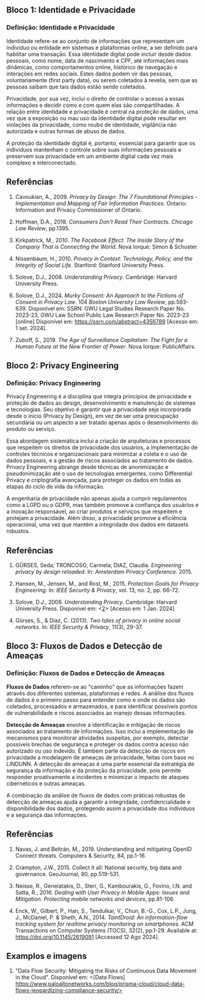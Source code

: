 ## Bloco 1: Identidade e Privacidade
### Definição: Identidade e Privacidade

Identidade refere-se ao conjunto de informações que representam um indivíduo ou entidade em sistemas e plataformas online, a ser definido para habilitar uma transação. Essa identidade digital pode incluir desde dados pessoais, como nome, data de nascimento e CPF, até informações mais dinâmicas, como comportamentos online, histórico de navegação e interações em redes sociais. Estes dados podem vir das pessoas, voluntariamente (first party data), ou serem coletados à revelia, sem que as pessoas saibam que tais dados estão sendo coletados.

Privacidade, por sua vez, inclui o direito de controlar o acesso a essas informações e decidir como e com quem elas são compartilhadas. A relação entre identidade e privacidade é central na proteção de dados, uma vez que a exposição ou mau uso da identidade digital pode resultar em violações da privacidade, como roubo de identidade, vigilância não autorizada e outras formas de abuso de dados.

A proteção da identidade digital é, portanto, essencial para garantir que os indivíduos mantenham o controle sobre suas informações pessoais e preservem sua privacidade em um ambiente digital cada vez mais complexo e interconectado.


## Referências

1. Cavoukian, A., 2009. *Privacy by Design: The 7 Foundational Principles - Implementation and Mapping of Fair Information Practices*. Ontario: Information and Privacy Commissioner of Ontario.

2. Hoffman, D.A., 2018. *Consumers Don't Read Their Contracts*. *Chicago Law Review*, pp.1395.

3. Kirkpatrick, M., 2010. *The Facebook Effect: The Inside Story of the Company That is Connecting the World*. Nova Iorque: Simon & Schuster.

4. Nissenbaum, H., 2010. *Privacy in Context: Technology, Policy, and the Integrity of Social Life*. Stanford: Stanford University Press.

5. Solove, D.J., 2008. *Understanding Privacy*. Cambridge: Harvard University Press.

6. Solove, D.J., 2024. *Murky Consent: An Approach to the Fictions of Consent in Privacy Law*. 104 *Boston University Law Review*, pp.593-639. Disponível em: SSRN: GWU Legal Studies Research Paper No. 2023-23, GWU Law School Public Law Research Paper No. 2023-23 [online] Disponível em: <https://ssrn.com/abstract=4356789> [Acesso em: 1 set. 2024].

7. Zuboff, S., 2019. *The Age of Surveillance Capitalism: The Fight for a Human Future at the New Frontier of Power*. Nova Iorque: PublicAffairs.


## Bloco 2: Privacy Engineering
### Definição: Privacy Engineering

Privacy Engineering é a disciplina que integra princípios de privacidade e proteção de dados ao design, desenvolvimento e manutenção de sistemas e tecnologias. Seu objetivo é garantir que a privacidade seja incorporada desde o início (Privacy by Design), em vez de ser uma preocupação secundária ou um aspecto a ser tratado apenas após o desenvolvimento do produto ou serviço.

Essa abordagem sistemática inclui a criação de arquiteturas e processos que respeitem os direitos de privacidade dos usuários, a implementação de controles técnicos e organizacionais para minimizar a coleta e o uso de dados pessoais, e a gestão de riscos associados ao tratamento de dados. Privacy Engineering abrange desde técnicas de anonimização e pseudonimização até o uso de tecnologias emergentes, como Differential Privacy e criptografia avançada, para proteger os dados em todas as etapas do ciclo de vida da informação.

A engenharia de privacidade não apenas ajuda a cumprir regulamentos como a LGPD ou o GDPR, mas também promove a confiança dos usuários e a inovação responsável, ao criar produtos e serviços que respeitem e protejam a privacidade. Além disso, a privacidade promove a eficiência operacional, uma vez que mantém a integridade dos dados em datasets robustos. 

## Referências

1. GÜRSES, Seda; TRONCOSO, Carmela; DIAZ, Claudia. *Engineering privacy by design reloaded*. In: *Amsterdam Privacy Conference*. 2015.

2. Hansen, M., Jensen, M., and Rost, M., 2015. *Protection Goals for Privacy Engineering*. In: *IEEE Security & Privacy*, vol. 13, no. 2, pp. 66-72.

3. Solove, D.J., 2008. *Understanding Privacy*. Cambridge: Harvard University Press. Disponível em: <[2](https://books.google.com.br/books?id=eSrnEAAAQBAJ&lpg=PT7&ots=MdqXkNXD0i&dq=understanding%20privacy&lr&hl=pt-BR&pg=PT7#v=onepage&q=understanding%20privacy&f=false)> [Acesso em: 1 Jan. 2024]

4. Gürses, S., & Diaz, C. (2013). *Two tales of privacy in online social networks*. In: *IEEE Security & Privacy*, 11(3), 29-37.

## Bloco 3: Fluxos de Dados e Detecção de Ameaças
### Definição: Fluxos de Dados e Detecção de Ameaças

**Fluxos de Dados** referem-se ao "caminho" que as informações fazem através dos diferentes sistemas, plataformas e redes. A análise dos fluxos de dados é o primeiro passo para entender como e onde os dados são coletados, processados e armazenados, e para identificar possíveis pontos de vulnerabilidade e riscos associados ao manejo dessas informações.

**Detecção de Ameaças** envolve a identificação e mitigação de riscos associados ao tratamento de informações. Isso inclui a implementação de mecanismos para monitorar atividades suspeitas, por exemplo, detectar possíveis brechas de segurança e proteger os dados contra acesso não autorizado ou uso indevido. É tambem parte da detecção de riscos em privacidade a modelagem de ameaças de privacidade, feitas com base no LINDUNN. A detecção de ameaças é uma parte essencial da estratégia de segurança da informação e da proteção da privacidade, pois permite responder proativamente a incidentes e minimizar o impacto de ataques cibernéticos e outras ameaças.

A combinação da análise de fluxos de dados com práticas robustas de detecção de ameaças ajuda a garantir a integridade, confidencialidade e disponibilidade dos dados, protegendo assim a privacidade dos indivíduos e a segurança das informações.

## Referências

1. Navas, J. and Beltrán, M., 2019. Understanding and mitigating OpenID Connect threats. Computers & Security, 84, pp.1-16.

2. Crampton, J.W., 2015. Collect it all: National security, big data and governance. GeoJournal, 80, pp.519-531.

3. Neisse, R., Geneiatakis, D., Steri, G., Kambourakis, G., Fovino, I.N. and Satta, R., 2016. *Dealing with User Privacy in Mobile Apps: Issues and Mitigation. Protecting mobile networks and devices*, pp.81-106. 

4. Enck, W., Gilbert, P., Han, S., Tendulkar, V., Chun, B.-G., Cox, L.P., Jung, J., McDaniel, P. & Sheth, A.N., 2014. *TaintDroid: An information-flow tracking system for realtime privacy monitoring on smartphones*. ACM Transactions on Computer Systems (TOCS), 32(2), pp.1-29. Available at: https://doi.org/10.1145/2619091 [Accessed 12 Ago 2024].

## Examplos e imagens

1. "Data Flow Security: Mitigating the Risks of Continuous Data Movement in the Cloud". Disponível em: <[Data Flows] https://www.paloaltonetworks.com/blog/prisma-cloud/cloud-data-flows-jeopardizing-compliance-security/>

